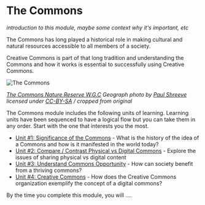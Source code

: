 # The Commons

*introduction to this module, maybe some context why it's important, etc* 


The Commons has long played a historical role in making cultural and natural resources accessible to all members of a society. 

Creative Commons is part of that long tradition and understanding the Commons and how it works is essential to successfully using Creative Commons.


![The Commons](https://github.com/creativecommons/cc-cert-map/blob/master/img/core/the-commons.jpg "The Commons")

*[The Commons Nature Reserve W.G.C](http://www.geograph.org.uk/photo/1257161) Geograph photo by [Paul Shreeve](http://www.geograph.org.uk/profile/20403) licensed under [CC-BY-SA](http://creativecommons.org/licenses/by-sa/2.0/) / cropped from original*


The Commons module includes the following units of learning. Learning units have been sequenced to have a logical flow but you can take them in any order. Start with the one that interests you the most.


* [Unit #1: Significance of the Commons](significance.md) - What is the history of the idea of a Commons and how is it manifested in the world today?
* [Unit #2: Compare / Contrast Physical vs Digital Commons](physical-digital.md) - Explore the issues of sharing physical vs digital content
* [Unit #3: Understand Commons Opportunity](opportunity.md) - How can society benefit from a thriving commons?
* [Unit #4: Creative Commons](creative-commons.md) - How does the Creative Commons organization exemplify the concept of a digital commons?

By the time you complete this module, you will ....